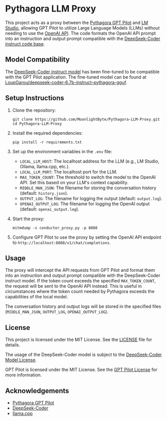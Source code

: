 # Pythagora LLM Proxy

This project acts as a proxy between the [Pythagora GPT Pilot](https://github.com/Pythagora-io/pythagora) and [LM Studio](https://lmstudio.ai), allowing GPT Pilot to utilize Large Language Models (LLMs) without needing to use the [OpenAI API](https://openai.com/). The code formats the OpenAI API prompt into an instruction and output prompt compatible with the [DeepSeek-Coder instruct code base](https://huggingface.co/deepseek-ai/deepseek-coder-6.7b-instruct).

## Model Compatibility

The [DeepSeek-Coder instruct model](https://huggingface.co/deepseek-ai/deepseek-coder-6.7b-instruct) has been fine-tuned to be compatible with the GPT Pilot application. The fine-tuned model can be found at [LoupGarou/deepseek-coder-6.7b-instruct-pythagora-gguf](https://huggingface.co/LoupGarou/deepseek-coder-6.7b-instruct-pythagora-gguf).

## Setup Instructions

1. Clone the repository:
   ```
   git clone https://github.com/MoonlightByte/Pythagora-LLM-Proxy.git
   cd Pythagora-LLM-Proxy
   ```

2. Install the required dependencies:
   ```
   pip install -r requirements.txt
   ```

3. Set up the environment variables in the `.env` file:
   - `LOCAL_LLM_HOST`: The localhost address for the LLM (e.g., LM Studio, Ollama, llama.cpp, etc.).
   - `LOCAL_LLM_PORT`: The localhost port for the LLM.
   - `MAX_TOKEN_COUNT`: The threshold to switch the model to the OpenAI API. Set this based on your LLM's context capability.
   - `MIDDLE_MAN_JSON`: The filename for storing the conversation history (default: `history.json`).
   - `OUTPUT_LOG`: The filename for logging the output (default: `output.log`).
   - `OPENAI_OUTPUT_LOG`: The filename for logging the OpenAI output (default: `openai_output.log`).

4. Start the proxy:
   ```
   mitmdump -s conductor_proxy.py -p 8080
   ```

5. Configure GPT Pilot to use the proxy by setting the OpenAI API endpoint to `http://localhost:8080/v1/chat/completions`.

## Usage

The proxy will intercept the API requests from GPT Pilot and format them into an instruction and output prompt compatible with the DeepSeek-Coder instruct model. If the token count exceeds the specified `MAX_TOKEN_COUNT`, the request will be sent to the OpenAI API instead. This is useful in circumstances where the token count needed by Pythagora exceeds the capabilities of the local model.

The conversation history and output logs will be stored in the specified files (`MIDDLE_MAN_JSON`, `OUTPUT_LOG`, `OPENAI_OUTPUT_LOG`).

## License

This project is licensed under the MIT License. See the [LICENSE](LICENSE) file for details.

The usage of the DeepSeek-Coder model is subject to the [DeepSeek-Coder Model License](https://github.com/deepseek-ai/deepseek-coder/blob/main/LICENSE-MODEL).

GPT Pilot is licensed under the MIT License. See the [GPT Pilot License](https://github.com/Pythagora-io/gpt-pilot/blob/main/LICENSE) for more information.

## Acknowledgements

- [Pythagora GPT Pilot](https://github.com/Pythagora-io/pythagora)
- [DeepSeek-Coder](https://github.com/deepseek-ai/deepseek-coder)
- [llama.cpp](https://github.com/ggerganov/llama.cpp)
